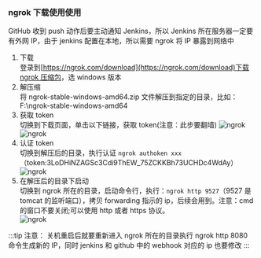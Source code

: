 ### ngrok 下载使用使用

GitHub 收到 push 动作后要主动通知 Jenkins，所以 Jenkins 所在服务器一定要有外网 IP，由于 jenkins 配置在本地，所以需要 ngrok 将 IP 暴露到网络中

1. 下载  
   登录到[https://ngrok.com/download](https://ngrok.com/download)下载 [ngrok 压缩包](/blog/assets/ngrok-stable-windows-amd64.zip)，选 windows 版本
2. 解压缩  
   将 ngrok-stable-windows-amd64.zip 文件解压到指定的目录，比如：F:\ngrok-stable-windows-amd64
3. 获取 token  
   切换到下载页面，单击以下链接，获取 token(注意：此步要翻墙)
   ![ngrok](~@public/img/ngrok/1.png)
   ![ngrok](~@public/img/ngrok/2.png)
4. 认证 token  
   切换到解压后的目录，执行认证 `ngrok authoken xxx`（token:3LoDHiNZAGSc3Cdi9ThEW_75ZCKKBh73UCHDc4WdAy）
   ![ngrok](~@public/img/ngrok/3.png)
5. 在解压后的目录下启动  
   切换到 ngrok 所在的目录，启动命令行，执行：`ngrok http 9527`（9527 是 tomcat 的监听端口），拷贝 forwarding 指示的 ip，后续会用到。注意：cmd 的窗口不要关闭;可以使用 http 或者 https 协议。  
   ![ngrok](~@public/img/ngrok/4.png)

:::tip
注意：
关机重启后就要重新进入 ngrok 所在的目录执行 ngrok http 8080 命令生成新的 IP，同时 jenkins 和 github 中的 webhook 对应的 ip 也要修改
:::
